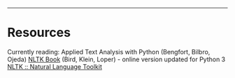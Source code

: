 



----
# Resources

Currently reading: Applied Text Analysis with Python (Bengfort, Bilbro, Ojeda)
[NLTK Book](https://www.nltk.org/book/) (Bird, Klein, Loper) - online version updated for Python 3
[NLTK :: Natural Language Toolkit](https://www.nltk.org)

